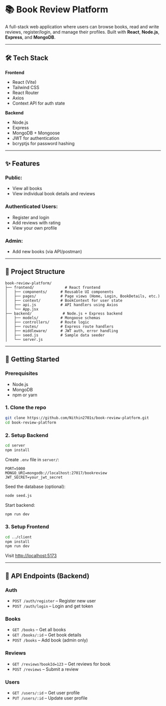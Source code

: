 
# 📚 Book Review Platform

A full-stack web application where users can browse books, read and write reviews, register/login, and manage their profiles. Built with **React**, **Node.js**, **Express**, and **MongoDB**.

---

## 🛠️ Tech Stack

**Frontend**  
- React (Vite)
- Tailwind CSS
- React Router
- Axios
- Context API for auth state

**Backend**  
- Node.js
- Express
- MongoDB + Mongoose
- JWT for authentication
- bcryptjs for password hashing

---

## ✨ Features

### Public:
- View all books
- View individual book details and reviews

### Authenticated Users:
- Register and login
- Add reviews with rating
- View your own profile

### Admin:
- Add new books (via API/postman)

---

## 📁 Project Structure

```
book-review-platform/
├── frontend/              # React frontend
│   ├── components/      # Reusable UI components
│   ├── pages/           # Page views (Home, Login, BookDetails, etc.)
│   ├── context/         # BookContext for user state
│   ├── api.js           # API handlers using Axios
│   └── App.jsx
├── backend/              # Node.js + Express backend
│   ├── models/          # Mongoose schemas
│   ├── controllers/     # Route logic
│   ├── routes/          # Express route handlers
│   ├── middleware/      # JWT auth, error handling
│   ├── seed.js          # Sample data seeder
│   └── server.js
```

---

## 🚀 Getting Started

### Prerequisites
- Node.js
- MongoDB
- npm or yarn

### 1. Clone the repo

```bash
git clone https://github.com/Nithin2701s/book-review-platform.git
cd book-review-platform
```

### 2. Setup Backend

```bash
cd server
npm install
```

Create `.env` file in `server/`:

```env
PORT=5000
MONGO_URI=mongodb://localhost:27017/bookreview
JWT_SECRET=your_jwt_secret
```

Seed the database (optional):

```bash
node seed.js
```

Start backend:

```bash
npm run dev
```

### 3. Setup Frontend

```bash
cd ../client
npm install
npm run dev
```

Visit [http://localhost:5173](http://localhost:5173)

---

## 🔐 API Endpoints (Backend)

### Auth
- `POST /auth/register` – Register new user
- `POST /auth/login` – Login and get token

### Books
- `GET /books` – Get all books
- `GET /books/:id` – Get book details
- `POST /books` – Add book (admin only)

### Reviews
- `GET /reviews?bookId=123` – Get reviews for book
- `POST /reviews` – Submit a review

### Users
- `GET /users/:id` – Get user profile
- `PUT /users/:id` – Update user profile


